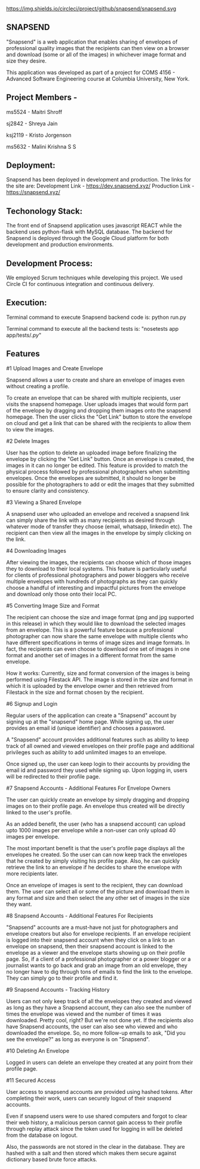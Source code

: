 
https://img.shields.io/circleci/project/github/snapsend/snapsend.svg

## SNAPSEND

"Snapsend" is a web application that enables sharing of envelopes of professional quality images that the recipients can then view on a browser and download (some or all of the images) in whichever image format and size they desire. 

This application was developed as part of a project for COMS 4156 - Advanced Software Engineering course at Columbia University, New York. 

## Project Members - 

ms5524 - Maitri Shroff

sj2842 - Shreya Jain

ksj2119 - Kristo Jorgenson

ms5632 - Malini Krishna S S



## Deployment:  
Snapsend has been deployed in development and production. 
The links for the site are:
Development Link - https://dev.snapsend.xyz/
Production Link - https://snapsend.xyz/


## Techonology Stack:
The front end of Snapsend application uses javascript REACT while the backend uses python-flask with MySQL database. 
The backend for Snapsend is deployed through the Google Cloud platform for both development and production environments.


## Development Process:
We employed Scrum techniques while developing this project.
We used Circle CI for continuous integration and continuous delivery. 

## Execution:
Terminal command to execute Snapsend backend code is:
python run.py

Terminal command to execute all the backend tests is: 
"nosetests app app/tests/*.py*"



## Features


#1 Upload Images and Create Envelope

Snapsend allows a user to create and share an envelope of images even without creating a profile. 

To create an envelope that can be shared with multiple recipients, user visits the snapsend homepage. User uploads images that would form part of the envelope by dragging and dropping them images onto the snapsend homepage. Then the user clicks the "Get Link" button to store the envelope on cloud and get a link that can be shared with the recipients to allow them to view the images.


#2 Delete Images

User has the option to delete an uploaded image before finalizing the envelope by clicking the "Get Link" button. Once an envelope is created, the images in it can no longer be edited. This feature is provided to match the physical process followed by professional photographers when submitting envelopes. Once the envelopes are submitted, it should no longer be possible for the photographers to add or edit the images that they submitted to ensure clarity and consistency.


#3 Viewing a Shared Envelope

A snapsend user who uploaded an envelope and received a snapsend link can simply share the link with as many recipients as desired through whatever mode of transfer they choose (email, whatsapp, linkedin etc). 
The recipient can then view all the images in the envelope by simply clicking on the link. 


#4 Downloading Images

After viewing the images, the recipients can choose which of those images they to download to their local systems. This feature is particularly useful for clients of professional photographers and power bloggers who receive multiple envelopes with hundreds of photographs as they can quickly choose a handful of interesting and impactful pictures from the envelope and download only those onto their local PC.  


#5 Converting Image Size and Format

The recipient can choose the size and image format (png and jpg supported in this release) in which they would like to download the selected images from an envelope. This is a powerful feature because a professional photographer can now share the same envelope with multiple clients who have different specifications in terms of image sizes and image formats. In fact, the recipients can even choose to download one set of images in one format and another set of images in a different format from the same envelope.


How it works: Currently, size and format conversion of the images is being performed using Filestack API. The image is stored in the size and format in which it is uploaded by the envelope owner and then retrieved from Filestack in the size and format chosen by the recipient.



#6 Signup and Login

Regular users of the application can create a "Snapsend" account by signing up at the "snapsend" home page. While signing up, the user provides an email id (unique identifier) and chooses a password. 

A "Snapsend" account provides additional features such as ability to keep track of all owned and viewed envelopes on their profile page and additional privileges such as ability to add unlimited images to an envelope.

Once signed up, the user can keep login to their accounts by providing the email id and password they used while signing up. Upon logging in, users will be redirected to their profile page.



#7 Snapsend Accounts - Additional Features For Envelope Owners

The user can quickly create an envelope by simply dragging and dropping images on to their profile page. An envelope thus created will be directly linked to the user's profile. 

As an added benefit, the user (who has a snapsend account) can upload upto 1000 images per envelope while a non-user can only upload 40 images per envelope. 

The most important benefit is that the user's profile page displays all the envelopes he created. So the user can can now keep track the envelopes that he created by simply visiting his profile page. Also, he can quickly retrieve the link to an envelope if he decides to share the envelope with more recipients later.

Once an envelope of images is sent to the recipient, they can download them. The user can select all or some of the picture and download them in any format and size and then select the any other set of images in the size they want. 


#8 Snapsend Accounts - Additional Features For Recipients

"Snapsend" accounts are a must-have not just for photographers and envelope creators but also for envelope recipients. If an envelope recipient is logged into their snapsend account when they click on a link to an envelope on snapsend, then their snapsend account is linked to the envelope as a viewer and the envelope starts showing up on their profile page. So, if a client of a professional photographer or a power blogger or a journalist wants to go back and grab an image from an old envelope, they no longer have to dig through tons of emails to find the link to the envelope. They can simply go to their profile and find it.



#9 Snapsend Accounts - Tracking History

Users can not only keep track of all the envelopes they created and viewed as long as they have a Snapsend account, they can also see the number of times the envelope was viewed and the number of times it was downloaded. Pretty cool, right? But we're not done yet. If the recipients also have Snapsend accounts, the user can also see who viewed and who downloaded the envelope. So, no more follow-up emails to ask, "Did you see the envelope?" as long as everyone is on "Snapsend".


#10 Deleting An Envelope 

Logged in users can delete an envelope they created at any point from their profile page. 



#11 Secured Access

User access to snapsend accounts are provided using hashed tokens. After completing their work, users can securely logout of their snapsend accounts. 

Even if snapsend users were to use shared computers and forgot to clear their web history, a malicious person cannot gain access to their profile through replay attack since the token used for logging in will be deleted from the database on logout.

Also, the passwords are not stored in the clear in the database. They are hashed with a salt and then stored which makes them secure against dictionary based brute force attacks.
